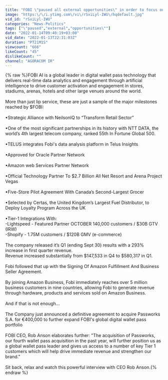 ```yaml
---
title: "FOBI \"paused all external opportunities\" in order to focus on pipeline of sales & implementations"
image: "https:\/\/i.ytimg.com\/vi\/rSxiLyl-IWU\/hqdefault.jpg"
vid_id: "rSxiLyl-IWU"
categories: "News-Politics"
tags: ["\"paused","external","opportunities\""]
date: "2022-01-14T09:40:19+03:00"
vid_date: "2022-01-13T22:31:03Z"
duration: "PT21M1S"
viewcount: "666"
likeCount: "45"
dislikeCount: ""
channel: "AGORACOM IR"
---
```

{% raw %}FOBI AI is a global leader in digital wallet pass technology that delivers real-time data analytics and engagement through artificial intelligence to drive customer activation and engagement in stores, stadiums, arenas, hotels and other large venues around the world.  <br /><br />More than just lip service, these are just a sample of the major milestones reached by $FOBI:<br /><br />•Strategic Alliance with NeilsonIQ to “Transform Retail Sector”<br /><br />•One of the most significant partnerships in its history with NTT DATA, the world’s 4th largest telecom company, ranked 55th In Fortune Global 500. <br /><br />•TELUS integrates Fobi's data analysis platform in Telus Insights<br /><br />•Approved for Oracle Partner Network<br /><br />•Amazon web Services Partner Network<br /><br />•Official Technology Partner To $2.7 Billion All Net Resort and Arena Project  Vegas<br /><br />•Five-Store Pilot Agreement With Canada’s Second-Largest Grocer<br /><br />•Selected by Certas, the United Kingdom’s Largest Fuel Distributor, to Deploy Loyalty Program Across the UK<br /><br />•Tier-1 Integrations With: <br />     -Lightspeed - Featured Partner OCTOBER 140,000 customers / $30B GTV (IRW)<br />     -Shopify - 1.75M customers / $120B GMV  (e-commerce)<br /><br />The company released it’s Q1 (ending Sept 30) results with a 293% increase in first quarter revenue.<br />Revenue increased substantially from $147,533 in Q4 to $580,317 in Q1.<br /><br />Fobi followed that up with the Signing Of Amazon Fulfillment And Business Seller Agreement.<br /><br />By joining Amazon Business, Fobi immediately reaches over 5 million business customers in nine countries, allowing Fobi to generate revenue through hardware, products and services sold on Amazon Business.<br /><br />And if that is not enough…<br /><br />The Company just announced a definitive agreement to acquire Passworks S.A. for €400,000 to further expand FOBI's global digital wallet pass portfolio<br /><br />FOBI CEO, Rob Anson elaborates further: &quot;The acquisition of Passworks, our fourth wallet pass acquisition in the past year, will further position us as a global wallet pass leader and gives us access to a number of key Tier 1 customers which will help drive immediate revenue and strengthen our brand.&quot;<br /><br />Sit back, relax and watch this powerful interview with CEO Rob Anson.{% endraw %}
